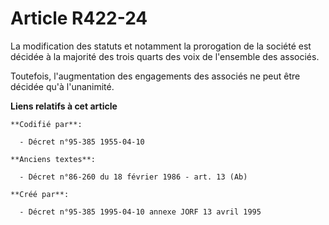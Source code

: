 # Article R422-24

La modification des statuts et notamment la prorogation de la société est décidée à la majorité des trois quarts des voix de
l'ensemble des associés.

Toutefois, l'augmentation des engagements des associés ne peut être décidée qu'à l'unanimité.

**Liens relatifs à cet article**

	**Codifié par**:

	  - Décret n°95-385 1955-04-10

	**Anciens textes**:

	  - Décret n°86-260 du 18 février 1986 - art. 13 (Ab)

	**Créé par**:

	  - Décret n°95-385 1995-04-10 annexe JORF 13 avril 1995

